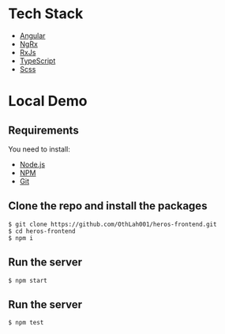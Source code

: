 # Tech Stack
* [Angular](https://angular.io/)
* [NgRx](https://ngrx.io/)
* [RxJs](https://rxjs.dev/)
* [TypeScript](https://www.typescriptlang.org/)
* [Scss](https://sass-lang.com/)

# Local Demo

## Requirements

You need to install:
* [Node.js](https://nodejs.org/)
* [NPM](https://npmjs.org/)
* [Git](https://git-scm.com/)

## Clone the repo and install the packages

    $ git clone https://github.com/OthLah001/heros-frontend.git
    $ cd heros-frontend
    $ npm i

## Run the server

    $ npm start

## Run the server

    $ npm test
